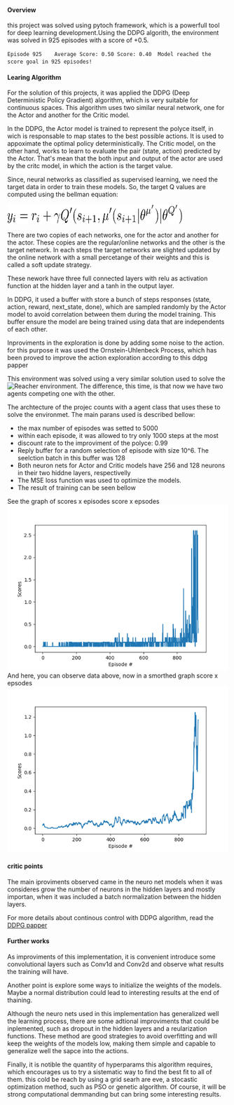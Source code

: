 #### Overview
this project was solved using pytoch framework, which is a powerfull tool for deep learning development.Using the DDPG algorith, the environment was solved in  925 episodes with a score of +0.5.

`Episode 925	Average Score: 0.50	Score: 0.40	 Model reached the score goal in 925 episodes!`


#### Learing Algorithm
For the solution of this projects, it was applied the DDPG (Deep Deterministic Policy Gradient) algorithm, which is very suitable for continuous spaces. This algorithm uses two similar neural network, one for the Actor and another for the Critic model.

In the DDPG, the Actor model is trained to represent the polyce itself, in wich is responsable to map states to the best possible actions. It is used to appoximate the optimal policy deterministically. The Critic model, on the other hand, works to learn to evaluate the pair (state, action) predicted by the Actor. That's mean that the both input and output of the actor are used by the critc model, in which the action is the target value.

Since, neural networks as classified as supervised learning, we need the target data in order to train these models. So, the target Q values are computed using the bellman equation:

<img src="bellman_eq.png" width="400" height="45" />

There are two copies of each networks, one for the actor and another for the actor. These copies are the regular/online networks and the other is the target network. In each steps the target networks are slighted updated by the online network with a small percetange of their weights and this is called a soft update strategy.

These nework have three full connected layers with relu as activation function at the hidden layer and a tanh in the output layer.

In DDPG, it used a buffer with store a bunch of steps responses (state, action, reward, next_state, done), which are sampled randomly by the Actor model to avoid correlation between them during the model training. This buffer ensure the model are being trained using data that are independents of each other.

Inproviments in the exploration is done by adding some noise to the action. for this purpose it was used the Ornstein-Uhlenbeck Process, which has been proved to improve the action exploration according to this ddpg papper

This environment was solved using a very similar solution used to solve the ![Reacher environment](https://github.com/jrandson/Reacher-udacity). The difference, this time, is that now we have two agents competing one with the other.

The archtecture of the projec counts with a agent class that uses these to solve the environmet. The main parans used is described bellow:

* the max number of episodes was setted to 5000
* within each episode, it was allowed to try only 1000 steps at the most
* discount rate to the improviment of the polyce: 0.99
* Reply buffer for a random selection of episode with size 10^6. The seelction batch in this buffer was 128
* Both neuron nets for Actor and Critic models have 256 and 128 neurons in their two hiddne layers, respectivelly
* The MSE loss function was used to optimize the models.
* The result of training can be seen bellow

See the graph of scores x episodes score x epsodes
![scores x #episodes](score_x_episodes.png)
And here, you can observe data above, now in a smorthed graph score x epsodes
![scores x #episodes (smorthed)](score_x_episodes_smorthed.png)

#### critic points
The main iproviments observed came in the neuro net models when it was consideres grow the number of neurons in the hidden layers and mostly importan, when it was included a batch normalization between the hidden layers.

For more details about continous control with DDPG algorithm, read the [DDPG papper](https://arxiv.org/pdf/1509.02971.pdf)


#### Further works
As improviments of this implementation, it is convenient introduce some convolutional layers such as Conv1d and Conv2d and observe what results the training will have.

Another point is explore some ways to initialize the weights of the models. Maybe a normal distribution could lead to interesting results at the end of thaining.

Although the neuro nets used in this implementation has generalized well the learning process, there are some adtional improviments that could be inplemented, such as dropout in the hidden layers and a reularization functions. These method are good strategies to avoid overfitting and will keep the weights of the models low, making them simple and capable to generalize well the sapce into the actions.

Finally, it is notible the quantity of hyperparams this algorithm requires, which encourages us to try a sistematic way to find the best fit to all of them. this cold be reach by using a grid searh are eve, a stocastic optimization method, such as PSO or genetic algorithm. Of course, it will be strong computational demmanding but can bring some interesting results.

